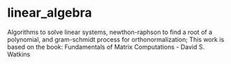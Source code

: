 # linear_algebra
Algorithms to solve linear systems, newthon-raphson to find a root of a polynomial, and gram-schmidt process for orthonormalization;
This work is based on the book: Fundamentals of Matrix Computations - David S. Watkins
